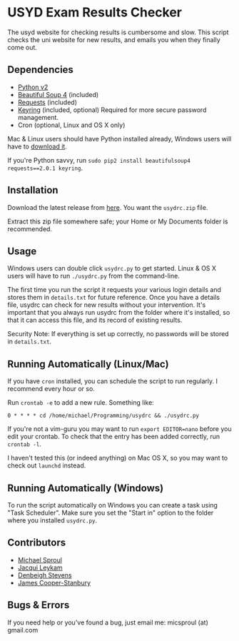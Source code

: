 USYD Exam Results Checker
=========================================

The usyd website for checking results is cumbersome and slow. This script checks the uni website for new results, and emails you when they finally come out.

## Dependencies ##

* [Python v2](http://www.python.org/getit/)
* [Beautiful Soup 4](http://www.crummy.com/software/BeautifulSoup/bs4/doc/) (included)
* [Requests](http://docs.python-requests.org/en/latest/) (included)
* [Keyring](https://pypi.python.org/pypi/keyring) (included, optional) Required for more secure password management.
* Cron (optional, Linux and OS X only)

Mac & Linux users should have Python installed already, Windows users will have to [download it](http://python.org/ftp/python/2.7.6/python-2.7.6.msi).

If you're Python savvy, run `sudo pip2 install beautifulsoup4 requests==2.0.1 keyring`.

## Installation ##

Download the latest release from [here](https://github.com/gnusouth/usydrc/releases/latest). You want the `usydrc.zip` file.

Extract this zip file somewhere safe; your Home or My Documents folder is recommended.

## Usage ##

Windows users can double click `usydrc.py` to get started. Linux & OS X users will have to run `./usydrc.py` from the command-line.

The first time you run the script it requests your various login details and stores them in `details.txt` for future reference. Once you have a details file, usydrc can check for new results without your intervention. It's important that you always run usydrc from the folder where it's installed, so that it can access this file, and its record of existing results.

Security Note: If everything is set up correctly, no passwords will be stored in `details.txt`.

## Running Automatically (Linux/Mac) ##

If you have `cron` installed, you can schedule the script to run regularly. I recommend every hour or so.

Run `crontab -e` to add a new rule. Something like:

``0 * * * * cd /home/michael/Programming/usydrc && ./usydrc.py``

If you're not a vim-guru you may want to run `export EDITOR=nano` before you edit your crontab. To check that the entry has been added correctly, run `crontab -l`.

I haven't tested this (or indeed anything) on Mac OS X, so you may want to check out `launchd` instead.

## Running Automatically (Windows) ##

To run the script automatically on Windows you can create a task using "Task Scheduler". Make sure you set the "Start in" option to the folder where you installed `usydrc.py`.

## Contributors

* [Michael Sproul](https://github.com/gnusouth)
* [Jacqui Leykam](https://github.com/jqln-0)
* [Denbeigh Stevens](https://github.com/denbeigh2000)
* [James Cooper-Stanbury](https://github.com/JunkyJames)

## Bugs & Errors ##

If you need help or you've found a bug, just email me: micsproul (at) gmail.com
